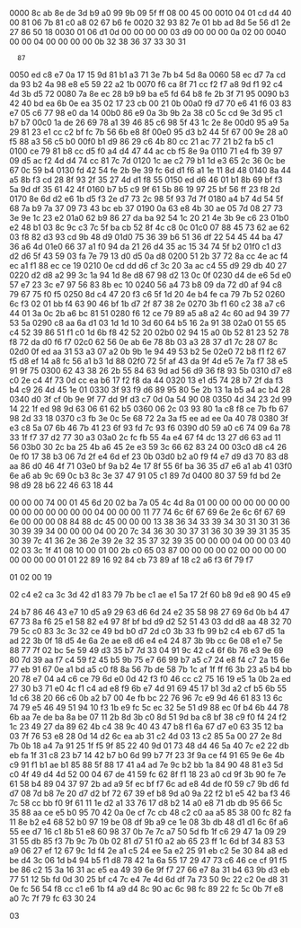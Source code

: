 0000   8c ab 8e de 3d b9 a0 99 9b 09 5f ff 08 00 45 00
0010   04 01 cd d4 40 00 81 06 7b 81 c0 a8 02 67 b6 fe
0020   32 93 82 7e 01 bb ad 8d 5e 56 d1 2e 27 86 50 18
0030   01 06 d1 0d 00 00 00
      00 03 d9 00 00 00 0a 02 00
0040   00 00 04 00 00 00 00 0b 32 38 36 37 33 30 31

      87
0050   ed c8 e7 0a 17 15 9d 81 b1 a3 71 3e 7b b4 5d 8a
0060   58 ec d7 7a cd da 93 b2 4a 98 e8 e5 59 22 a2 1b
0070   f6 ca 8f 71 cc f2 f7 a8 9d f1 92 c4 4d 3b d5 72
0080   7a 8e ec 28 b9 b9 ba e5 fd 64 b8 fe 2b 3f 71 95
0090   b3 42 40 bd ea 6b 0e ea 35 02 17 23 cb 00 21 0b
00a0   f9 d7 70 e6 41 f6 03 83 e7 05 c6 77 98 e0 da 14
00b0   86 e9 0a 3b 9b 2a 38 c0 5c cd 9e 3d 95 c1 b7 b7
00c0   1a de 26 69 78 a1 39 46 85 c6 98 5f 43 1c 2e 8e
00d0   95 a9 5a 29 81 23 e1 cc c2 bf fc 7b 56 6b e8 8f
00e0   95 d3 b2 44 5f 67 00 9e 28 a0 f5 88 a3 56 c5 b0
00f0   b1 d9 86 29 c6 4b 80 cc 21 ac 77 21 b2 fa b5 c1
0100   ce 79 81 b8 cc d5 f0 a4 d4 47 44 ac cb f5 8e 9a
0110   71 e4 fb 39 97 09 d5 ac f2 4d d4 74 cc 81 7c 7d
0120   1c ae c2 79 b1 1d e3 65 2c 36 0c be 67 0c 59 b4
0130   fd 42 54 fe 2b 9e 39 fc 6d d1 f6 a1 1e 11 8d 48
0140   8a 44 a5 8b f3 cd 28 8f 93 2f 35 27 4d d1 f8 55
0150   ed d6 46 01 b1 8b 69 bf f3 5a 9d df 35 61 42 4f
0160   b7 b5 c9 9f 61 5b 86 19 97 25 bf 56 ff 23 f8 2d
0170   8e 6d d2 e6 1b d5 f3 2e d7 73 2c 98 5f 93 7d 7f
0180   a4 b7 4d 54 5f 68 7a b9 7a 37 09 73 43 bc eb 37
0190   0a 63 e8 4b 30 ae 05 7d 08 27 73 3e 9e 1c 23 e2
01a0   62 b9 86 27 da ba 92 54 1c 20 21 4e 3b 9e c6 23
01b0   e2 48 b1 03 8c 9c c3 7c 5f ba cb 52 8f 4c c8 0c
01c0   07 88 45 73 62 ae 62 03 f8 82 d3 93 cd 9b 48 d9
01d0   75 36 39 b6 51 36 df 22 54 45 44 ba 47 36 a6 4d
01e0   66 37 a1 f0 94 da 21 26 d4 35 ac 15 34 74 5f b2
01f0   c1 d3 d2 d6 5f 43 59 03 fa 7e 79 13 d0 d5 0a d8
0200   51 2b 37 72 8a cc 4e ac f4 ec a1 f1 88 ec ce 19
0210   0e cd dd d6 cf 3c 20 3a ac c4 55 d9 29 db 40 27
0220   d2 d8 a2 99 3c 1a 94 1d 8e d8 67 98 d2 13 0c 0f
0230   d4 de e6 5d e0 57 e7 23 3c e7 97 56 83 8b ec 10
0240   56 a4 73 b8 09 da 72 d0 af 94 c8 79 67 75 f0 f5
0250   8d c4 47 20 f3 c6 5f 1d 20 4e b4 fe ca 79 7b 52
0260   6c f3 02 01 bb f4 63 90 46 bf 1b d7 2f 87 38 2e
0270   3b f1 60 c2 38 a7 c6 44 01 3a 0c 2b a6 bc 81 51
0280   f6 12 ce 79 89 a5 a8 a2 4c 60 ad 94 39 77 53 5a
0290   c8 aa 6a d1 03 1d 1d 10 3d 60 64 b5 16 2a 91 38
02a0   01 55 65 c4 52 39 86 51 f1 c0 1d 6b f8 42 52 20
02b0   02 94 15 a0 0b 52 81 23 52 78 f8 72 da d0 f6 f7
02c0   62 56 0e ab 6e 78 8b 03 a3 28 37 d1 7c 28 07 8c
02d0   0f ed aa 31 53 a3 07 a2 0b 9b 1e 94 49 53 b2 5e
02e0   72 b8 f1 f2 67 f5 d8 ef 14 a8 fc 56 a1 b3 1d 88
02f0   72 5f af 43 da 9f 4d e5 7e 7a f7 38 e5 91 9f 75
0300   62 43 38 26 2b 55 84 63 9d ad 56 d9 36 f8 93 5b
0310   d7 e8 c0 2e c4 4f 73 0d cc ea b6 17 f2 f8 da 44
0320   13 e1 d5 74 28 b7 2f da f3 b4 c9 26 4d 45 1e 01
0330   3f 93 f9 d6 89 95 80 5e 2b 13 1a b5 a4 ac b4 28
0340   d0 3f cf 0b 9e 9f 77 dd 9f d3 c7 0d 0a 54 90 08
0350   4d 34 23 2d 99 14 22 1f ed 98 9d 63 06 61 62 b5
0360   06 2c 03 93 80 1a c8 f8 ce 7b fb 67 98 2d 33 18
0370   c3 fb 3e 0c 5e 68 72 2a 3a f5 ee ad ee 0a 40 78
0380   3f e3 c8 5a 07 6b 46 7b 41 23 6f 93 fd 7c 93 f6
0390   d0 59 a0 c6 74 09 6a 78 33 1f f7 37 d2 77 30 a3
03a0   2c fc fb 55 4a e4 67 f4 dc 13 27 d6 63 ad 11 56
03b0   30 2c ba 25 4b a6 45 2e e3 59 3c 66 62 83 24 00
03c0   d8 c4 26 0e f0 17 38 b3 06 7d 2f e4 6d ef 23 0b
03d0   b2 a0 f9 f4 e7 d9 d3 70 83 d8 aa 86 d0 46 4f 71
03e0   bf 9a b2 4e 17 8f 55 6f ba 36 35 d7 e6 a1 ab 41
03f0   6e a6 ab 9c 69 0c b3 8c 3e 37 47 91 05 c1 89 7d
0400   80 37 59 fd bd 2e 98 d9 28 b6 22 46 63 18 44


00 00 00 74 00 01 45 6d 20 02 ba 7a 05 4c 4d 8a
01 00 00 00 00 00 00 00 00 00 00 00 00 00 00 04
00 00 00 11 77 74 6c 6f 67 69 6e 2e 6c 6f 67 69
6e 00 00 00 08 84 88 dc 45 00 00 00 13 38 36 34
33 39 34 30 31 30 31 36 30 39 39 34 00 00 00 04
00 20 7c 34 36 30 30 37 31 36 30 39 39 31 35 35
30 39 7c 41 36 2e 36 2e 39 2e 32 35 37 32 39 35
00 00 00 04 00 00 03 40 02 03 3c 1f 41 08 10 00
01 00 2b c0 65 03 87 00 00 00 00 02 00 00 00 00
00 00 00 00 01 01 22 89 16 92 84 cb 73 89 af 18
c2 a6 f3 6f 79 f7

01 02
00 19

02 c4 e2 ca 3c 3d 42 d1 83 79 7b be c1 ae e1 5a 17 2f 60 b8 9d e8
90 45 e9

24 b7 86 46 43 e7 10 d5 a9 29 63 d6 6d
24 e2 35 58 98 27 69 6d 0b b4 47 67 73 8a f6 25
e1 58 82 e4 97 8f bf bd d9 d2 52 51 43 03 dd d8
aa 48 32 70 79 5c c0 83 3c 3c 32 ce 49 bd b0 d7
2d c0 3b 33 fb 99 b2 c4 eb 67 d5 1a ad 22 3b 0f
18 d5 4e 6a 2e ae e8 d6 e4 e4 24 87 3b 9b cc 6e
08 e1 e7 5e 88 77 7f 02 bc 5e 59 49 d3 35 b7 7d
33 04 91 9c 42 c4 6f 6b 76 e3 9e 69 80 7d 39 aa
f7 c4 59 f2 45 b5 9b 75 e7 66 99 b7 a5 c7 24 e8
f4 c7 2a 15 6e 77 eb 91 67 0e a1 bd a5 c0 f8 8a
56 7b de 58 7b 1c af 1f ff f6 3b 23 a5 b4 bb 20
78 e7 04 a4 c6 ce 79 6d e0 0d 42 f3 f0 46 cc c2
75 16 19 e5 1a 0b 2a ed 27 30 b3 71 e0 4c f1 c4
ad e8 f9 6b e7 4d 91 69 45 17 b1 3d a2 cf b5 6b
55 1d c6 38 20 66 c6 0b a2 b7 00 4e fb bc 22 76
96 7c e9 9d 46 61 83 13 6c 74 79 e5 46 49 51 94
10 f3 1b e9 fc 5c ec 32 5e 51 d9 88 ec 0f b4 6b
44 78 6b aa 7e de ba 8a be 07 11 2b 8d 3b c0 8d
51 9d ba c8 bf 38 c9 f0 f4 24 f2 1c 23 49 27 da
89 62 4b c4 38 9c 40 43 47 b8 f1 6a 67 d7 e0 63
35 12 ba 03 7f 76 53 e8 28 0d 14 d2 6c ea ab 31
c2 4d 03 13 c2 85 5a 00 27 2e 8d 7b 0b 18 a4 7a
91 25 1f f5 9f 85 22 40 9d 01 73 48 d4 46 5a 40
7c e2 22 db eb fa 1f 31 c8 23 b7 14 42 b7 b0 6d
99 b7 7f 23 3f 9a ce f4 91 65 9e 6e 4b c9 91 f1
b1 ae b1 85 88 5f 88 17 41 a4 ad 7e 9c b2 bb 1a
84 90 48 81 e3 5d c0 4f 49 d4 4d 52 00 04 67 de
41 59 fc 62 8f f1 18 23 a0 cd 9f 3b 90 fe 7e 61
58 b4 89 04 37 97 2b ad a9 5f ec bf f7 6c ad e8
4d de f0 59 c7 9b d6 fd d7 08 7d b8 7e 20 d7 d2
bf 72 67 39 ef b8 9d a0 9a 22 f2 b1 e5 42 ba f3
46 7c 58 cc bb f0 9f 61 11 1e d2 a1 33 76 17 d8
b2 14 a0 e8 71 db db 95 66 5c 35 88 aa ce e5 b0
95 70 42 0a 0e cf 7c cb 48 c2 c0 aa a5 85 38 00
fc 82 fa 11 8e b2 e4 68 52 b0 97 19 be 08 df 9b
a9 ce 1e 08 3b db 48 d1 d1 6c 6f a6 55 ee d7 16
c1 8b 51 e8 60 98 37 0b 7e 7c a7 50 5d fb 1f c6
29 47 1a 09 29 31 55 db 85 f3 7b 9c 7b 0b 02 81
d7 51 f0 a2 ab 65 23 ff 1c 6d bf 34 83 53 a9 06
27 ef 12 67 9c 1d f4 2e a1 c5 24 ee 5a e2 25 91
eb c2 5e 30 84 a8 ed be d4 3c 06 1d b4 94 b5 f1
d8 78 42 1a 6a 55 17 29 47 73 c6 46 ce cf 91 f5
be 86 c2 15 3a 16 31 ac e5 ea 49 39 6e 9f f7 27
66 e7 8a 31 b4 63 9b d3 eb 77 51 12 5b fd 0d 30
25 bf c4 7c e4 7e 4d 6d df 7a 73 50 9c 22 c2 0e
d8 31 0e fc 56 54 f8 cc c1 e6 1b f4 a9 d4 8c 90
ac 6c 98 fc 89 22 fc 5c 0b 7f e8 a0 7c 7f 79 fc
63 30 24

03
